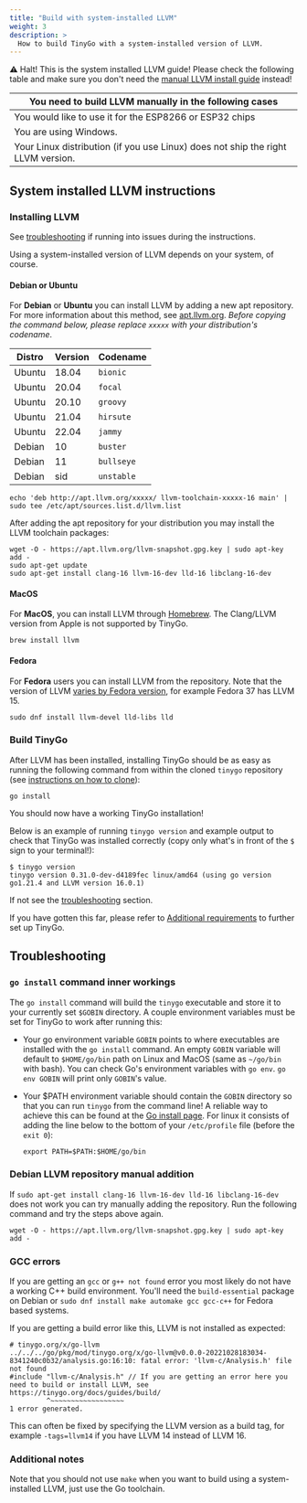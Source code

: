 ```yaml
---
title: "Build with system-installed LLVM"
weight: 3
description: >
  How to build TinyGo with a system-installed version of LLVM.
---
```


⚠️ Halt! This is the system installed LLVM guide! Please check the following table and make sure you don't need the [manual LLVM install guide](./manual-llvm) instead! 


| You need to build LLVM manually in the following cases |
|---|
|  You would like to use it for the ESP8266 or ESP32 chips |
| You are using Windows. |
| Your Linux distribution (if you use Linux) does not ship the right LLVM version. |

## System installed LLVM instructions

### Installing LLVM

See [troubleshooting](#troubleshooting) if running into issues during the instructions.

Using a system-installed version of LLVM depends on your system, of course.

#### Debian or Ubuntu

For **Debian** or **Ubuntu** you can install LLVM by adding a new apt repository. For more information about this method, see [apt.llvm.org](https://apt.llvm.org/). *Before copying the command below, please replace `xxxxx` with your distribution's codename*.

| Distro | Version | Codename |
|--------|------- |-----------|
| Ubuntu | 18.04  | `bionic`  |
| Ubuntu | 20.04  | `focal`   |
| Ubuntu | 20.10  | `groovy`  |
| Ubuntu | 21.04  | `hirsute` |
| Ubuntu | 22.04  | `jammy`   |
| Debian | 10     | `buster`  |
| Debian | 11     | `bullseye`|
| Debian | sid    | `unstable`|

```shell
echo 'deb http://apt.llvm.org/xxxxx/ llvm-toolchain-xxxxx-16 main' | sudo tee /etc/apt/sources.list.d/llvm.list
```

After adding the apt repository for your distribution you may install the LLVM toolchain packages:

```shell
wget -O - https://apt.llvm.org/llvm-snapshot.gpg.key | sudo apt-key add -
sudo apt-get update
sudo apt-get install clang-16 llvm-16-dev lld-16 libclang-16-dev
```

#### MacOS

For **MacOS**, you can install LLVM through [Homebrew](https://formulae.brew.sh/formula/llvm). The Clang/LLVM version from Apple is not supported by TinyGo.

```shell
brew install llvm
```
#### Fedora

For **Fedora** users you can install LLVM from the repository. Note that the version of LLVM [varies by Fedora version](https://packages.fedoraproject.org/pkgs/llvm/llvm-libs/), for example Fedora 37 has LLVM 15.

```shell
sudo dnf install llvm-devel lld-libs lld
```


### Build TinyGo

After LLVM has been installed, installing TinyGo should be as easy as running the following command from within the cloned `tinygo` repository (see [instructions on how to clone](./..)):

```shell
go install
```

You should now have a working TinyGo installation!

Below is an example of running `tinygo version` and example output to check that
TinyGo was installed correctly (copy only what's in front of the `$` sign to your terminal!):
```shell
$ tinygo version
tinygo version 0.31.0-dev-d4189fec linux/amd64 (using go version go1.21.4 and LLVM version 16.0.1)
```

If not see the [troubleshooting](#troubleshooting) section.

If you have gotten this far, please refer to [Additional requirements](./additional-requirements) to further set up TinyGo.

## Troubleshooting

### `go install` command inner workings
The `go install` command will build the `tinygo` executable and store it to your currently set `$GOBIN` directory. A couple environment variables must be set for TinyGo to work after running this:

* Your go environment variable `GOBIN` points to where executables are installed with the
    `go install` command. An empty `GOBIN` variable will default to `$HOME/go/bin` path on Linux and MacOS (same as `~/go/bin` with bash).
    You can check Go's environment variables with `go env`. `go env GOBIN` will print
    only `GOBIN`'s value.
 
* Your $PATH environment variable should contain the `GOBIN` directory so that you can run `tinygo` from the command line! A reliable way to achieve this can be found at the [Go install page](https://go.dev/doc/install#). For linux it consists of adding the line below to the bottom of your `/etc/profile` file (before the `exit 0`):
    ```
    export PATH=$PATH:$HOME/go/bin
    ```

### Debian LLVM repository manual addition
If `sudo apt-get install clang-16 llvm-16-dev lld-16 libclang-16-dev` does not work you
can try manually adding the repository. Run the following command and try the steps above again.
```shell
wget -O - https://apt.llvm.org/llvm-snapshot.gpg.key | sudo apt-key add -
```

### GCC errors
If you are getting an `gcc` or `g++ not found` error you most likely do not have a working C++ build environment. You'll need the `build-essential` package on Debian or `sudo dnf install make automake gcc gcc-c++` for Fedora based systems.

If you are getting a build error like this, LLVM is not installed as expected:

```
# tinygo.org/x/go-llvm
../../../go/pkg/mod/tinygo.org/x/go-llvm@v0.0.0-20221028183034-8341240c0b32/analysis.go:16:10: fatal error: 'llvm-c/Analysis.h' file not found
#include "llvm-c/Analysis.h" // If you are getting an error here you need to build or install LLVM, see https://tinygo.org/docs/guides/build/
         ^~~~~~~~~~~~~~~~~~~
1 error generated.
```

This can often be fixed by specifying the LLVM version as a build tag, for example `-tags=llvm14` if you have LLVM 14 instead of LLVM 16.

### Additional notes
Note that you should not use `make` when you want to build using a system-installed LLVM, just use the Go toolchain.
